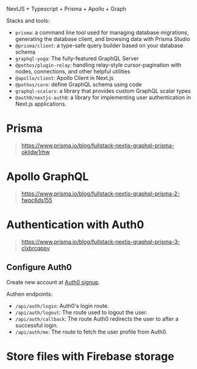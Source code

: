 NextJS + Typescript + Prisma + Apollo + Graph


Stacks and tools:
* `prisma`: a command line tool used for managing database migrations, generating the database client, and browsing data with Prisma Studio
* `@prisma/client`: a type-safe query builder based on your database schema
* `graphql-yoga`: The fully-featured GraphQL Server
* `@pothos/plugin-relay`: handling relay-style cursor-pagination with nodes, connections, and other helpful utilities
* `@apollo/client`: Apollo Client in Next.js
* `@pothos/core`: define GraphQL schema using code
* `graphql-scalars`: a library that provides custom GraphQL scalar types
* `@auth0/nextjs-auth0`: a library for implementing user authentication in Next.js applications.


# Prisma
> https://www.prisma.io/blog/fullstack-nextjs-graphql-prisma-oklidw1rhw

# Apollo GraphQL
> https://www.prisma.io/blog/fullstack-nextjs-graphql-prisma-2-fwpc6ds155

# Authentication with Auth0
> https://www.prisma.io/blog/fullstack-nextjs-graphql-prisma-3-clxbrcqppv

## Configure Auth0
Create new account at [Auth0 signup](https://auth0.com/signup).

Authen endpoints:
* `/api/auth/login`: Auth0's login route.
* `/api/auth/logout`: The route used to logout the user.
* `/api/auth/callback`: The route Auth0 redirects the user to after a successful login.
* `/api/auth/me`: The route to fetch the user profile from Auth0.

# Store files with Firebase storage

